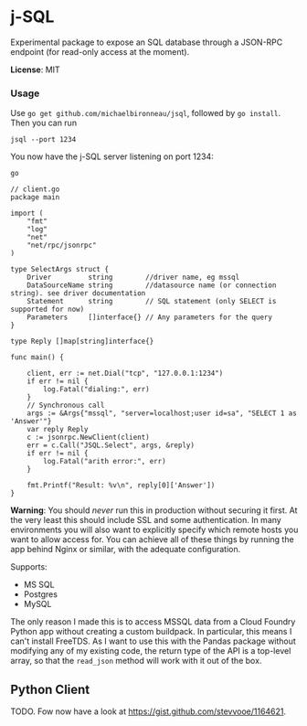 # j-SQL

Experimental package to expose an SQL database through a JSON-RPC endpoint (for read-only access at the moment).

**License**: MIT

### Usage
Use `go get github.com/michaelbironneau/jsql`, followed by `go install`. Then you can run

```
jsql --port 1234
```

You now have the j-SQL server listening on port 1234:

```
go

// client.go
package main

import (
	"fmt"
	"log"
	"net"
	"net/rpc/jsonrpc"
)

type SelectArgs struct {
	Driver         string        //driver name, eg mssql
	DataSourceName string        //datasource name (or connection string). see driver documentation
	Statement      string        // SQL statement (only SELECT is supported for now)
	Parameters     []interface{} // Any parameters for the query
}

type Reply []map[string]interface{}

func main() {

	client, err := net.Dial("tcp", "127.0.0.1:1234")
	if err != nil {
		log.Fatal("dialing:", err)
	}
	// Synchronous call
	args := &Args{"mssql", "server=localhost;user id=sa", "SELECT 1 as 'Answer'"}
	var reply Reply
	c := jsonrpc.NewClient(client)
	err = c.Call("JSQL.Select", args, &reply)
	if err != nil {
		log.Fatal("arith error:", err)
	}

	fmt.Printf("Result: %v\n", reply[0]['Answer'])
}

```


**Warning**: You should *never* run this in production without securing it first. At the very least this should include SSL and some authentication. In many environments you will also want to explicitly specify which remote hosts you want to allow access for. You can achieve all of these things by running the app behind Nginx or similar, with the adequate configuration.

Supports:

* MS SQL
* Postgres
* MySQL

The only reason I made this is to access MSSQL data from a Cloud Foundry Python app without creating a custom buildpack. In particular, this means I can't install FreeTDS. As I want to use this with the Pandas package without modifying any of my existing code, the return type of the API is a top-level array, so that the `read_json` method will work with it out of the box. 

## Python Client

TODO. Fow now have a look at https://gist.github.com/stevvooe/1164621.